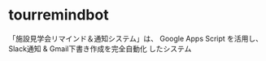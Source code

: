 # tourremindbot
「施設見学会リマインド＆通知システム」は、 Google Apps Script を活用し、Slack通知 &amp; Gmail下書き作成を完全自動化 したシステム
